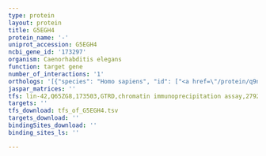 ```yaml
---
type: protein
layout: protein
title: G5EGH4
protein_name: '-'
uniprot_accession: G5EGH4
ncbi_gene_id: '173297'
organism: Caenorhabditis elegans
function: target gene
number_of_interactions: '1'
orthologs: '[{"species": "Homo sapiens", "id": ["<a href=\"/protein/q9nz08\">Q9NZ08</a>"]}, {"species": "Mus musculus", "id": ["<a href=\"/protein/q9eqh2\">Q9EQH2</a>", "<a href=\"/protein/q8c129\">Q8C129</a>"]}, {"species": "Rattus norvegicus", "id": ["A0A0G2JUW8", "<a href=\"/protein/q4kma8\">Q4KMA8</a>"]}, {"species": "Danio rerio", "id": ["<a href=\"/protein/e9qir0\">E9QIR0</a>"]}]'
jaspar_matrices: ''
tfs: lin-42,Q65ZG8,173503,GTRD,chromatin immunoprecipitation assay,27924024%5Buid%5D,No
targets: ''
tfs_download: tfs_of_G5EGH4.tsv
targets_download: ''
bindingSites_download: ''
binding_sites_ls: ''

---
```

